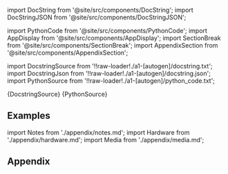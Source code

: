 
[//]: # (Custom component imports)

import DocString from '@site/src/components/DocString';
import DocStringJSON from '@site/src/components/DocStringJSON';

import PythonCode from '@site/src/components/PythonCode';
import AppDisplay from '@site/src/components/AppDisplay';
import SectionBreak from '@site/src/components/SectionBreak';
import AppendixSection from '@site/src/components/AppendixSection';

[//]: # (Docstring)

import DocstringSource from '!!raw-loader!./a1-[autogen]/docstring.txt';
import DocstringJson from '!!raw-loader!./a1-[autogen]/docstring.json';
import PythonSource from '!!raw-loader!./a1-[autogen]/python_code.txt';

<DocString>{DocstringSource}</DocString>
<DocStringJSON data={DocstringJson} />
<PythonCode GLink='AI_ML/PREDICT_TIME_SERIES/PROPHET_PREDICT/PROPHET_PREDICT.py'>{PythonSource}</PythonCode>

<SectionBreak />

    

[//]: # (Examples)

## Examples

<AppDisplay 
  GLink='AI_ML/PREDICT_TIME_SERIES/PROPHET_PREDICT'
  nodeLabel='PROPHET_PREDICT'>
</AppDisplay>

<SectionBreak />

    

[//]: # (Appendix)

import Notes from './appendix/notes.md';
import Hardware from './appendix/hardware.md';
import Media from './appendix/media.md';

## Appendix

<AppendixSection index={0} folderPath='nodes/AI_ML/PREDICT_TIME_SERIES/PROPHET_PREDICT/appendix/'><Notes /></AppendixSection>
<AppendixSection index={1} folderPath='nodes/AI_ML/PREDICT_TIME_SERIES/PROPHET_PREDICT/appendix/'><Hardware /></AppendixSection>
<AppendixSection index={2} folderPath='nodes/AI_ML/PREDICT_TIME_SERIES/PROPHET_PREDICT/appendix/'><Media /></AppendixSection>



